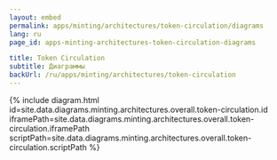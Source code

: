 ```yaml
---
layout: embed
permalink: apps/minting/architectures/token-circulation/diagrams
lang: ru
page_id: apps-minting-architectures-token-circulation-diagrams

title: Token Circulation
subtitle: Диаграммы
backUrl: /ru/apps/minting/architectures/token-circulation
---
```

{% include diagram.html id=site.data.diagrams.minting.architectures.overall.token-circulation.id iframePath=site.data.diagrams.minting.architectures.overall.token-circulation.iframePath scriptPath=site.data.diagrams.minting.architectures.overall.token-circulation.scriptPath %}